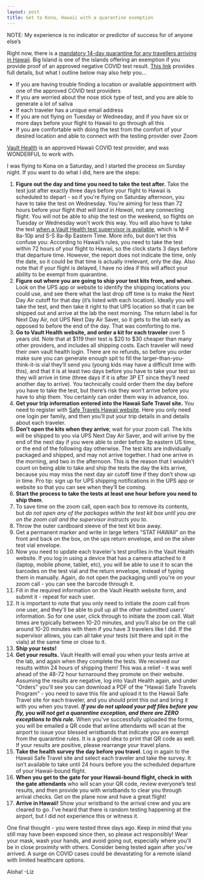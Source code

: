 ```yaml
---
layout: post
title: Get to Kona, Hawaii with a quarantine exemption
---
```


NOTE: My experience is no indicator or predictor of success for of anyone else’s

Right now, there is a [mandatory 14-day quarantine for any travellers arriving in Hawaii](https://www.gohawaii.com/travel-requirements). Big Island is one of the islands offering an exemption if you provide proof of an approved negative COVID test result. [This link](https://www.gohawaii.com/travel-requirements) provides full details, but what I outline below may also help you...
- If you are having trouble finding a location or available appointment with one of the approved COVID test providers
- If you are worried about the nose stick type of test, and you are able to generate a lot of saliva
- If each traveler has a unique email address
- If you are not flying on Tuesday or Wednesday, and if you have six or more days before your flight to Hawaii to go through all this
- If you are comfortable with doing the test from the comfort of your desired location and able to connect with the testing provider over Zoom

[Vault Health](https://learn.vaulthealth.com/state-of-hawaii/) is an approved Hawaii COVID test provider, and was WONDERFUL to work with.

I was flying to Kona on a Saturday, and I started the process on Sunday night. If you want to do what I did, here are the steps:

1. **Figure out the day and time you need to take the test after.** Take the test just after exactly three days before your flight to Hawaii is scheduled to depart - so if you're flying on Saturday afternoon, you have to take the test on Wednesday. You're aiming for less than 72 hours before your flight *that will land in Hawaii*, not any connecting flight. You will not be able to ship the test on the weekend, so flights on Tuesday or Wednesday won't work this way. You will also have to take the test [when a Vault Health test supervisor is available](https://www.vaulthealth.com/covid#faq), which is M-F 8a-10p and S-S 8a-8p Eastern Time. More info, but don't let this confuse you: According to Hawaii’s rules, you need to take the test within 72 hours of your flight to Hawaii, so the clock starts 3 days before that departure time. However, the report does not indicate the time, only the date, so it could be that time is actually irrelevant, only the day. Also note that if your flight is delayed, I have no idea if this will affect your ability to be exempt from quarantine.
1. **Figure out where you are going to ship your test kits from, and when.** Look on the UPS app or website to identify the shipping locations you could use, and see there what the last drop off time is to make the Next Day Air cutoff for that day (it’s listed with each location). Ideally you will take the test, and then take it right to that UPS location so that it can be shipped out and arrive at the lab the next morning. The return label is for Next Day Air, not UPS Next Day Air Saver, so it gets to the lab early as opposed to before the end of the day. That was comforting to me. 
1. **Go to Vault Health website, and order a kit for each traveler** over 5 years old. Note that at $119 their test is $20 to $30 cheaper than many other providers, and includes all shipping costs. Each traveler will need their own vault health login. There are no refunds, so before you order make sure you can generate enough spit to fill the larger-than-you-think-it-is vial they’ll send you (young kids may have a difficult time with this), and that it is at least two days before you have to take your test so they will arrive in time (three days if it is after 3P ET since they’ll need another day to arrive).  You technically could order them the day before you have to take the test, but there’s risk they won’t arrive before you have to ship them. You certainly can order them way in advance, too.
1. **Get your trip information entered into the Hawaii Safe Travel site.** You need to register with [Safe Travels Hawaii website](https://travel.hawaii.gov/#/). Here you only need one login per family, and then you’ll put your trip details in and details about each traveler.
1. **Don’t open the kits when they arrive**; wait for your zoom call. The kits will be shipped to you via UPS Next Day Air Saver, and will arrive by the end of the next day if you were able to order before 3p eastern US time, or the end of the following day otherwise. The test kits are individually packaged and shipped, and may not arrive together. I had one arrive in the morning, and two in the afternoon. This is the reason that I wouldn’t count on being able to take and ship the tests the day the kits arrive, because you may miss the next day air cutoff time if they don’t show up in time. Pro tip: sign up for UPS shipping notifications in the UPS app or website so that you can see when they’ll be coming.
1. **Start the process to take the tests at least one hour before you need to ship them**. 
  1. To save time on the zoom call, open each box to remove its contents, but *do not open any of the packages within the test kit box until you are on the zoom call and the supervisor instructs you to*. 
  1. Throw the outer cardboard sleeve of the test kit box away. 
  1. Get a permanent marker and write in large letters "STAT HAWAII" on the front and back on the box, on the ups return envelope, and on the silver test vial envelope. 
  1. Now you need to update each traveler's test profiles in the Vault Health website. If you log in using a device that has a camera attached to it (laptop, mobile phone, tablet, etc), you will be able to use it to scan the barcodes on the test vial and the return envelope, instead of typing them in manually. Again, do not open the packaging until you're on your zoom call - you can see the barcode through it. 
  1. Fill in the required information on the Vault Health website form, and submit it - repeat for each user. 
  1. It is important to note that you only need to initiate the zoom call from one user, and they'll be able to pull up all the other submitted users' information. So for one user, click through to initiate the zoom call. 
  Wait times are typically between 10-20 minutes, and you’ll also be on the call around 10-20 minutes with them if you have 3 travelers like I did. If the supervisor allows, you can all take your tests (sit there and spit in the vials) at the same time or close to it.
1. **Ship your tests!**
1. **Get your results.** Vault Health will email you when your tests arrive at the lab, and again when they complete the tests. We received our results within 24 hours of shipping them! This was a relief - it was well ahead of the 48-72 hour turnaround they promote on their website. Assuming the results are negative, log into Vault Health again, and under "Orders" you'll see you can download a PDF of the "Hawaii Safe Travels Program" - you need to save this file and upload it to the Hawaii Safe Travel site for each traveler, and you should print this out and bring it with you when you travel. ***If you do not upload your pdf files before you fly, you will not get a quarantine exception, and there are ZERO exceptions to this rule.*** When you've successfully uploaded the forms, you will be emailed a QR code that airline attendants will scan at the airport to issue your blessed wristbands that indicate you are exempt from the quarantine rules. It is a good idea to print that QR code as well. If your results are positive, please rearrange your travel plans.
1. **Take the health survey the day before you travel**. Log in again to the Hawaii Safe Travel site and select each traveler and take the survey. It isn’t available to take until 24 hours before you the scheduled departure of your Hawaii-bound flight.
1. **When you get to the gate for your Hawaii-bound flight, check in with the gate attendants** who will scan your QR code, review everyone’s test results, and then provide you with wristbands to clear you through arrival checks. Get on the plane now and have a great flight!
1. **Arrive in Hawaii!** Show your wristband to the arrival crew and you are cleared to go. I've heard that there is random testing happening at the airport, but I did not experience this or witness it.

One final thought - you were tested three days ago. Keep in mind that you still may have been exposed since then, so please act responsibly! Wear your mask, wash your hands, and avoid going out, especially where you'll be in close proximity with others. Consider being tested again after you've arrived. A surge on COVID cases could be devastating for a remote island with limited healthcare options. 
	
Aloha!  -Liz
